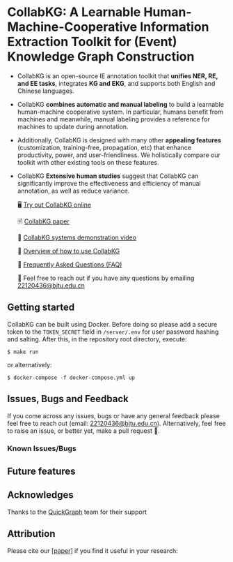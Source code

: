 # CollabKG: A Learnable Human-Machine-Cooperative Information Extraction Toolkit for (Event) Knowledge Graph Construction
- CollabKG is an open-source IE annotation toolkit that **unifies NER, RE, and EE tasks**, integrates **KG and EKG**, and supports both English and Chinese languages. 
- CollabKG **combines automatic and manual labeling** to build a learnable human-machine cooperative system. In particular, humans benefit from machines and meanwhile, manual labeling provides a reference for machines to update during annotation. 
- Additionally, CollabKG is designed with many other **appealing features** (customization, training-free, propagation, etc) that enhance productivity, power, and user-friendliness. We holistically compare our toolkit with other existing tools on these features.
- CollabKG **Extensive human studies** suggest that CollabKG can significantly improve the effectiveness and efficiency of manual annotation, as well as reduce variance.

  🖥 [Try out CollabKG online](http://124.221.16.143:3020/)

  🖹 [CollabKG paper](https://arxiv.org/pdf/2307.00769.pdf)

  🎥 [CollabKG systems demonstration video](https://www.youtube.com/channel/UCsadiRvhW9dsmn4KtRDCaFg)

  📌 [Overview of how to use CollabKG](https://github.com/cocacola-lab/CollabKG/blob/main/About.md)

  📌 [Frequently Asked Questions (FAQ)](https://github.com/cocacola-lab/CollabKG/blob/main/FAQ.md)

  📨 Feel free to reach out if you have any questions by emailing 22120436@bjtu.edu.cn

## Getting started

CollabKG can be built using Docker. Before doing so please add a secure token to the `TOKEN_SECRET` field in `/server/.env` for user password hashing and salting. After this, in the repository root directory, execute:

```
$ make run
```

or alternatively:

```
$ docker-compose -f docker-compose.yml up
```

## Issues, Bugs and Feedback
If you come across any issues, bugs or have any general feedback please feel free to reach out (email: 22120436@bjtu.edu.cn). Alternatively, feel free to raise an issue, or better yet, make a pull request 🙂.

### Known Issues/Bugs

## Future features

## Acknowledges
Thanks to the [QuickGraph](https://github.com/nlp-tlp/quickgraph/tree/main) team for their support

## Attribution

Please cite our [[paper]]() if you find it useful in your research:

```

```
